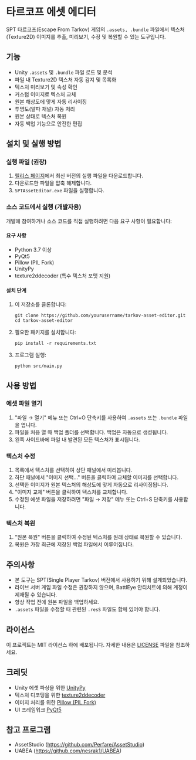 # 타르코프 에셋 에디터

SPT 타르코프(Escape From Tarkov) 게임의 `.assets, .bundle` 파일에서 텍스처(Texture2D) 이미지를 추출, 미리보기, 수정 및 복원할 수 있는 도구입니다.

## 기능

- Unity `.assets` 및 `.bundle` 파일 로드 및 분석
- 파일 내 Texture2D 텍스처 자동 감지 및 목록화
- 텍스처 미리보기 및 속성 확인
- 커스텀 이미지로 텍스처 교체
- 원본 해상도에 맞게 자동 리사이징
- 투명도(알파 채널) 자동 처리
- 원본 상태로 텍스처 복원
- 자동 백업 기능으로 안전한 편집

## 설치 및 실행 방법

### 실행 파일 (권장)

1. [릴리스 페이지](https://github.com/yourusername/tarkov-asset-editor/releases)에서 최신 버전의 실행 파일을 다운로드합니다.
2. 다운로드한 파일을 압축 해제합니다.
3. `SPTAssetEditor.exe` 파일을 실행합니다.

### 소스 코드에서 실행 (개발자용)

개발에 참여하거나 소스 코드를 직접 실행하려면 다음 요구 사항이 필요합니다:

#### 요구 사항
- Python 3.7 이상
- PyQt5
- Pillow (PIL Fork)
- UnityPy
- texture2ddecoder (특수 텍스처 포맷 지원)

#### 설치 단계
1. 이 저장소를 클론합니다:
   ```
   git clone https://github.com/yourusername/tarkov-asset-editor.git
   cd tarkov-asset-editor
   ```

2. 필요한 패키지를 설치합니다:
   ```
   pip install -r requirements.txt
   ```

3. 프로그램 실행:
   ```
   python src/main.py
   ```

## 사용 방법

### 에셋 파일 열기

1. "파일 → 열기" 메뉴 또는 Ctrl+O 단축키를 사용하여 `.assets` 또는 `.bundle` 파일을 엽니다.
2. 파일을 처음 열 때 백업 폴더를 선택합니다. 백업은 자동으로 생성됩니다.
3. 왼쪽 사이드바에 파일 내 발견된 모든 텍스처가 표시됩니다.

### 텍스처 수정

1. 목록에서 텍스처를 선택하여 상단 패널에서 미리봅니다.
2. 하단 패널에서 "이미지 선택..." 버튼을 클릭하여 교체할 이미지를 선택합니다.
3. 선택한 이미지가 원본 텍스처의 해상도에 맞게 자동으로 리사이징됩니다.
4. "이미지 교체" 버튼을 클릭하여 텍스처를 교체합니다.
5. 수정된 에셋 파일을 저장하려면 "파일 → 저장" 메뉴 또는 Ctrl+S 단축키를 사용합니다.

### 텍스처 복원

1. "원본 복원" 버튼을 클릭하여 수정된 텍스처를 원래 상태로 복원할 수 있습니다.
2. 복원은 가장 최근에 저장된 백업 파일에서 이루어집니다.

## 주의사항

- 본 도구는 SPT(Single Player Tarkov) 버전에서 사용하기 위해 설계되었습니다.
- 라이브 서버 게임 파일 수정은 권장하지 않으며, BattlEye 안티치트에 의해 계정이 제재될 수 있습니다.
- 항상 작업 전에 원본 파일을 백업하세요.
- `.assets` 파일을 수정할 때 관련된 `.resS` 파일도 함께 있어야 합니다.

## 라이선스

이 프로젝트는 MIT 라이선스 하에 배포됩니다. 자세한 내용은 [LICENSE](LICENSE) 파일을 참조하세요.

## 크레딧

- Unity 에셋 파싱을 위한 [UnityPy](https://github.com/K0lb3/UnityPy)
- 텍스처 디코딩을 위한 [texture2ddecoder](https://github.com/K0lb3/texture2ddecoder)
- 이미지 처리를 위한 [Pillow (PIL Fork)](https://python-pillow.org/)
- UI 프레임워크 [PyQt5](https://www.riverbankcomputing.com/software/pyqt/) 

## 참고 프로그램
- AssetStudio (https://github.com/Perfare/AssetStudio)
- UABEA (https://github.com/nesrak1/UABEA)